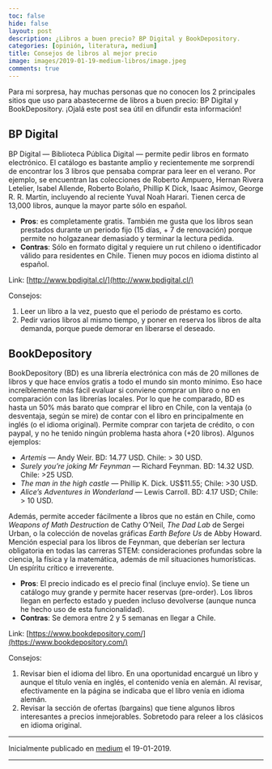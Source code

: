 ```yaml
---
toc: false
hide: false
layout: post
description: ¿Libros a buen precio? BP Digital y BookDepository.
categories: [opinión, literatura, medium]
title: Consejos de libros al mejor precio
image: images/2019-01-19-medium-libros/image.jpeg
comments: true
---
```


Para mi sorpresa, hay muchas personas que no conocen los 2 principales sitios que uso para abastecerme de libros a buen precio: BP Digital y BookDepository. ¡Ojalá este post sea útil en difundir esta información!

## BP Digital

BP Digital — Biblioteca Pública Digital — permite pedir libros en formato electrónico. El catálogo es bastante amplio y recientemente me sorprendí de encontrar los 3 libros que pensaba comprar para leer en el verano. Por ejemplo, se encuentran las colecciones de Roberto Ampuero, Hernan Rivera Letelier, Isabel Allende, Roberto Bolaño, Phillip K Dick, Isaac Asimov, George R. R. Martin, incluyendo al reciente Yuval Noah Harari. Tienen cerca de 13,000 libros, aunque la mayor parte sólo en español.
* **Pros**: es completamente gratis. También me gusta que los libros sean prestados durante un periodo fijo (15 días, + 7 de renovación) porque permite no holgazanear demasiado y terminar la lectura pedida.
* **Contras**: Sólo en formato digital y requiere un rut chileno o identificador válido para residentes en Chile. Tienen muy pocos en idioma distinto al español.

Link: [http://www.bpdigital.cl/](http://www.bpdigital.cl/)

Consejos:
1. Leer un libro a la vez, puesto que el periodo de préstamo es corto.
2. Pedir varios libros al mismo tiempo, y poner en reserva los libros de alta demanda, porque puede demorar en liberarse el deseado.


## BookDepository

BookDepository (BD) es una librería electrónica con más de 20 millones de libros y que hace envíos gratis a todo el mundo sin monto mínimo. Eso hace increíblemente más fácil evaluar si conviene comprar un libro o no en comparación con las librerías locales. Por lo que he comparado, BD es hasta un 50% más barato que comprar el libro en Chile, con la ventaja (o desventaja, según se mire) de contar con el libro en principalmente en inglés (o el idioma original). Permite comprar con tarjeta de crédito, o con paypal, y no he tenido ningún problema hasta ahora (+20 libros). Algunos ejemplos:
* *Artemis* — Andy Weir. BD: 14.77 USD. Chile: > 30 USD.
* *Surely you’re joking Mr Feynman* — Richard Feynman. BD: 14.32 USD. Chile: >25 USD.
* *The man in the high castle* — Phillip K. Dick. US$11.55; Chile: >30 USD.
* *Alice’s Adventures in Wonderland* — Lewis Carroll. BD: 4.17 USD; Chile: > 10 USD.

Además, permite acceder fácilmente a libros que no están en Chile, como *Weapons of Math Destruction* de Cathy O’Neil, *The Dad Lab* de Sergei Urban, o la colección de novelas gráficas *Earth Before Us* de Abby Howard. Mención especial para los libros de Feynman, que deberían ser lectura obligatoria en todas las carreras STEM: consideraciones profundas sobre la ciencia, la física y la matemática, además de mil situaciones humorísticas. Un espíritu crítico e irreverente.
* **Pros**: El precio indicado es el precio final (incluye envío). Se tiene un catálogo muy grande y permite hacer reservas (pre-order). Los libros llegan en perfecto estado y pueden incluso devolverse (aunque nunca he hecho uso de esta funcionalidad).
* **Contras**: Se demora entre 2 y 5 semanas en llegar a Chile.

Link: [https://www.bookdepository.com/](https://www.bookdepository.com/)

Consejos: 
1. Revisar bien el idioma del libro. En una oportunidad encargué un libro y aunque el título venía en inglés, el contenido venía en alemán. Al revisar, efectivamente en la página se indicaba que el libro venía en idioma alemán. 
2. Revisar la sección de ofertas (bargains) que tiene algunos libros interesantes a precios inmejorables. Sobretodo para releer a los clásicos en idioma original.

---

Inicialmente publicado en [medium](https://medium.com/@sebastiandres/consejos-al-mejor-precio-ff9546984ca2) el 19-01-2019.

---
